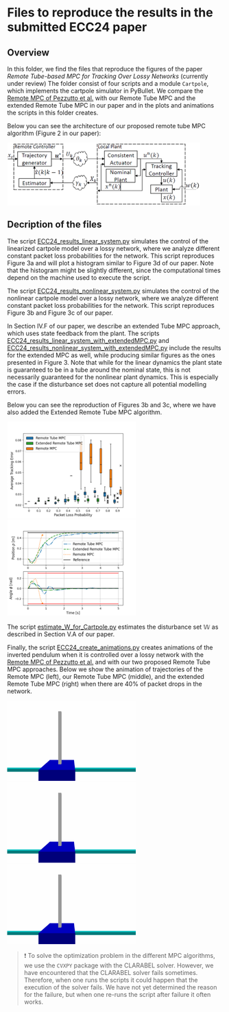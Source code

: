 # Files to reproduce the results in the submitted ECC24 paper

## Overview 
In this folder, we find the files that reproduce the figures of the paper _Remote Tube-based MPC for Tracking Over Lossy Networks_ (currently under review)
The folder consist of four scripts and a module `Cartpole`, which implements the cartpole simulator in PyBullet. 
We compare the [Remote MPC of Pezzutto et al.](https://ieeexplore.ieee.org/document/9452064) with our Remote Tube MPC and the extended Remote Tube MPC in our paper and in the plots and animations the scripts in this folder creates.

Below you can see the architecture of our proposed remote tube MPC algorithm (Figure 2 in our paper):

<img src="../figures/Architecture.png" alt="Architecture of our approach" width="450"> 

## Decription of the files
The script [ECC24_results_linear_system.py](./ECC24_results_linear_system.py) simulates the control of the linearized cartpole model over a lossy network, where we analyze different constant packet loss probabilities for the network. This script reproduces Figure 3a and will plot a histogram similar to Figure 3d of our paper. 
Note that the histogram might be slightly different, since the computational times depend on the machine used to execute the script.

The script [ECC24_results_nonlinear_system.py](./ECC24_results_nonlinear_system.py) simulates the control of the nonlinear cartpole model over a lossy network, where we analyze different constant packet loss probabilities for the network.
This script reproduces Figure 3b and Figure 3c of our paper.

In Section IV.F of our paper, we describe an extended Tube MPC approach, which uses state feedback from the plant. The scripts [ECC24_results_linear_system_with_extendedMPC.py](./ECC24_results_linear_system_with_extendedMPC.py) and [ECC24_results_nonlinear_system_with_extendedMPC.py](./ECC24_results_nonlinear_system_with_extendedMPC.py) include the results for the extended MPC as well, while producing similar figures as the ones presented in Figure 3.
Note that while for the linear dynamics the plant state is guaranteed to be in a tube around the nominal state, this is not necessarily guaranteed for the nonlinear plant dynamics. This is especially the case if the disturbance set does not capture all potential modelling errors.

Below you can see the reproduction of Figures 3b and 3c, where we have also added the Extended Remote Tube MPC algorithm.

<img src="../figures/TrackingErrorNonlinearECC24.png" alt="Average tracking error of different MPC algorithms (Figure 3b in our paper)" width="300"> <img src="../figures/TrajectoriesNonlinearECC24.png" alt="One example trajectory for a packet loss of 40%" width="300">

The script [estimate_W_for_Cartpole.py](./ECC24_Estimate_W_for_Cartpole.py) estimates the disturbance set $\mathbb{W}$ as described in Section V.A of our paper. 

Finally, the script [ECC24_create_animations.py](./ECC24_create_animations.py) creates animations of the inverted pendulum when it is controlled over a lossy network with the [Remote MPC of Pezzutto et al.](https://ieeexplore.ieee.org/document/9452064) and with our two proposed Remote Tube MPC approaches.
Below we show the animation of trajectories of the Remote MPC (left), our Remote Tube MPC (middle), and the extended Remote Tube MPC (right) when there are 40% of packet drops in the network.

<img src="../figures/RemoteMPC.gif" alt="One example trajectory for the Remote MPC by Pezzutto et al. with a packet loss of 40%" width="300"> <img src="../figures/RemoteTubeMPC.gif" alt="One example trajectory for our Remote Tube MPC with a packet loss of 40%" width="300"> <img src="../figures/ExtendedRemoteTubeMPC.gif" alt="One example trajectory for our extended Remote Tube MPC with a packet loss of 40%" width="300">

> :exclamation: To solve the optimization problem in the different MPC algorithms, we use the `CVXPY` package with the CLARABEL solver. 
However, we have encountered that the CLARABEL solver fails sometimes. 
Therefore, when one runs the scripts it could happen that the execution of the solver fails. 
We have not yet determined the reason for the failure, but when one re-runs the script after failure it often works.